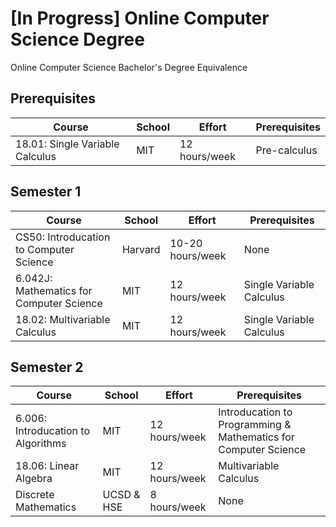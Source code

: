 # [In Progress] Online Computer Science Degree
Online Computer Science Bachelor's Degree Equivalence

## Prerequisites
| Course | School | Effort | Prerequisites |
| ------------- | ------------- | ------------- | ------------- | 
| 18.01: Single Variable Calculus | MIT | 12 hours/week | Pre-calculus |

## Semester 1

| Course | School | Effort | Prerequisites |
| ------------- | ------------- | ------------- | ------------- | 
| CS50: Introducation to Computer Science | Harvard | 10-20 hours/week | None |
| 6.042J: Mathematics for Computer Science | MIT | 12 hours/week | Single Variable Calculus |
| 18.02: Multivariable Calculus | MIT | 12 hours/week | Single Variable Calculus |

## Semester 2

| Course | School | Effort | Prerequisites |
| ------------- | ------------- | ------------- | ------------- | 
| 6.006: Introducation to Algorithms | MIT | 12 hours/week | Introducation to Programming & Mathematics for Computer Science |
| 18.06: Linear Algebra | MIT | 12 hours/week | Multivariable Calculus |
| Discrete Mathematics | UCSD & HSE | 8 hours/week | None |
